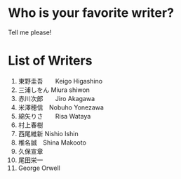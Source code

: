 # Who is your favorite writer?
Tell me please!


# List of Writers
1. 東野圭吾　　Keigo Higashino
2. 三浦しをん Miura shiwon
3. 赤川次郎　　Jiro Akagawa
4. 米澤穂信　Nobuho Yonezawa
5. 綿矢りさ　　Risa Wataya
6. 村上春樹
7. 西尾維新 Nishio Ishin
8. 椎名誠　Shina Makooto
9. 久保宣章
10. 尾田栄一
11. George Orwell
